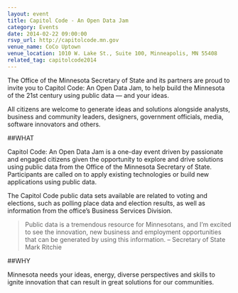 ```yaml
---
layout: event 
title: Capitol Code - An Open Data Jam 
category: Events
date: 2014-02-22 09:00:00
rsvp_url: http://capitolcode.mn.gov 
venue_name: CoCo Uptown
venue_location: 1010 W. Lake St., Suite 100, Minneapolis, MN 55408
related_tag: capitolcode2014
---
```



The Office of the Minnesota Secretary of State and its partners are proud to
invite you to Capitol Code: An Open Data Jam, to help build the Minnesota of
the 21st century using public data — and your ideas.

All citizens are welcome to generate ideas and solutions alongside analysts,
business and community leaders, designers, government officials, media,
software innovators and others.

##WHAT

Capitol Code: An Open Data Jam is a one-day event driven by passionate and
engaged citizens given the opportunity to explore and drive solutions using
public data from the Office of the Minnesota Secretary of State. Participants
are called on to apply existing technologies or build new applications using
public data.

The Capitol Code public data sets available are related to voting and
elections, such as polling place data and election results, as well as
information from the office’s Business Services Division.

> Public data is a tremendous resource for Minnesotans, and I’m excited to see
> the innovation, new business and employment opportunities that can be
> generated by using this information. – Secretary of State Mark Ritchie

##WHY

Minnesota needs your ideas, energy, diverse perspectives and skills to ignite
innovation that can result in great solutions for our communities.
